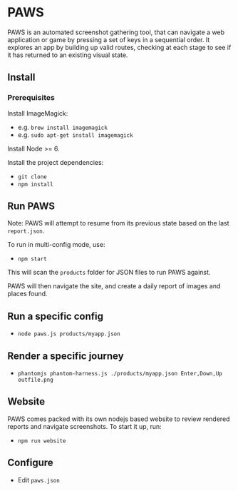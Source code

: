 # PAWS

PAWS is an automated screenshot gathering tool, that can navigate a web application or game by pressing a set of keys in a sequential order. It explores an app by building up valid routes, checking at each stage to see if it has returned to an existing visual state.

## Install

### Prerequisites

Install ImageMagick:

- e.g. `brew install imagemagick`
- e.g. `sudo apt-get install imagemagick`

Install Node >= 6.

Install the project dependencies:

- `git clone`
- `npm install`

## Run PAWS

Note: PAWS will attempt to resume from its previous state based on the last `report.json`.

To run in multi-config mode, use:
- `npm start`

This will scan the `products` folder for JSON files to run PAWS against.

PAWS will then navigate the site, and create a daily report of images and places found.

## Run a specific config

- `node paws.js products/myapp.json`

## Render a specific journey

- `phantomjs phantom-harness.js ./products/myapp.json Enter,Down,Up outfile.png`

## Website

PAWS comes packed with its own nodejs based website to review rendered reports and navigate screenshots. To start it up, run:

- `npm run website`

## Configure

- Edit `paws.json`
